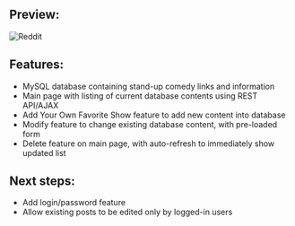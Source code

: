 ## Preview:
![Reddit](./reddit.gif)

## Features:
* MySQL database containing stand-up comedy links and information
* Main page with listing of current database contents using REST API/AJAX
* Add Your Own Favorite Show feature to add new content into database
* Modify feature to change existing database content, with pre-loaded form
* Delete feature on main page, with auto-refresh to immediately show updated list

## Next steps:
* Add login/password feature
* Allow existing posts to be edited only by logged-in users
